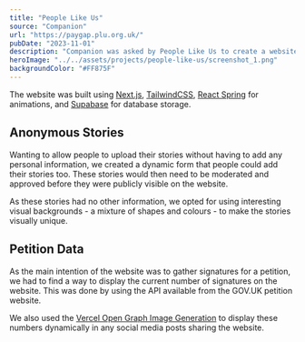 ```yaml
---
title: "People Like Us"
source: "Companion"
url: "https://paygap.plu.org.uk/"
pubDate: "2023-11-01"
description: "Companion was asked by People Like Us to create a website to help raise awareness and signings of their petition for mandatory reporting of the ethnicity pay gap. They wanted an interactive website which would allow people to anonymously report their stories, whilst encouraging people to sign the petition."
heroImage: "../../assets/projects/people-like-us/screenshot_1.png"
backgroundColor: "#FF875F"
---
```


The website was built using [Next.js](https://nextjs.org), [TailwindCSS](https://tailwindcss.com), [React Spring](https://react-spring.dev) for animations, and [Supabase](https://supabase.com) for database storage.

## Anonymous Stories

Wanting to allow people to upload their stories without having to add any personal information, we created a dynamic form that people could add their stories too. These stories would then need to be moderated and approved before they were publicly visible on the website.

As these stories had no other information, we opted for using interesting visual backgrounds - a mixture of shapes and colours - to make the stories visually unique.

<div>
<mux-player
playback-id="a400fJDYaaV7xWgXPByJdiirEbTHMI4BoRQ4bo02m4vgU"
metadata-video-title="Example of the moving anonymous stories"
accent-color="#FF0000"
autoplay muted loop> </mux-player></div>

## Petition Data

As the main intention of the website was to gather signatures for a petition, we had to find a way to display the current number of signatures on the website. This was done by using the API available from the GOV.UK petition website.

We also used the [Vercel Open Graph Image Generation](https://vercel.com/docs/functions/og-image-generation) to display these numbers dynamically in any social media posts sharing the website.
